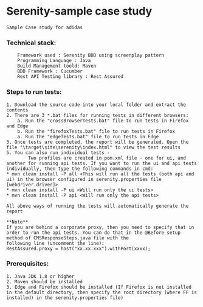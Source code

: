 # Serenity-sample case study
	Sample Case study for adidas

### Technical stack:

		Framework used : Serenity BDD using screenplay pattern
		Programming Language : Java
		Build Management toold: Maven
		BDD Framework : Cucumber
		Rest API Testing library : Rest Assured
		
### Steps to run tests:

	1. Download the source code into your local folder and extract the contents
	2. There are 3 *.bat files for running tests in different browsers:
		a. Run the "crossBrowserTests.bat" file to run tests in Firefox and Edge
		b. Run the "firefoxTests.bat" file to run tests in Firefox
		a. Run the "edgeTests.bat" file to run tests in Edge
	3. Once tests are completed, the report will be generated. Open the file "\target\site\serenity\index.html" to view the test results
	5. You can also run individual tests - 
			Two profiles are created in pom.xml file - one for ui, and another for running api tests. If you want to run the ui and api tests individually, then type the following commands in cmd:
	* mvn clean install -P all <This will run all the tests (both api and ui) in the browser configured in serenity.properties file [webdriver.driver]>
	* mvn clean install -P ui <Will run only the ui tests>
	* mvn clean install -P api <Will run only the api tests>

	All above ways of running the tests will automatically generate the report
	
	**Note**
	If you are behind a corporate proxy, then you need to specify that in order to run the api tests. You can do that in the @Before setup method of CMSResponseSteps.java file with the 
	following line (uncomment the line):
	RestAssured.proxy = host("xx.xx.xxx").withPort(xxxx);
	
	
### Prerequisites:
	1. Java JDK 1.8 or higher
	2. Maven should be installed
	3. Edge and Firefox should be installed (If Firefox is not installed in the default directory, then specify the root directory (where FF is installed) in the serenity.properties file)